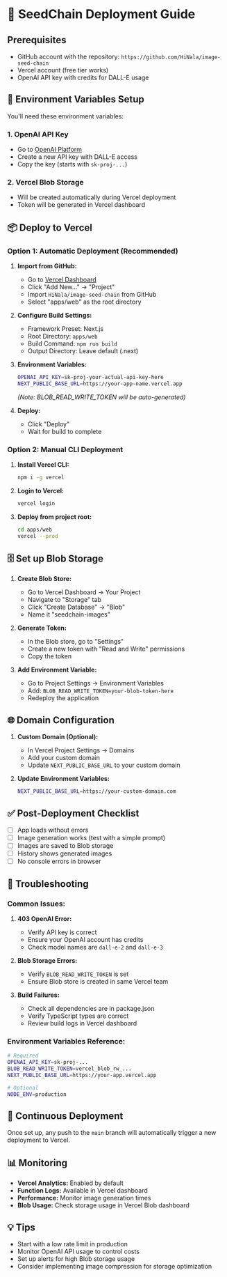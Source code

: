 # 🚀 SeedChain Deployment Guide

## Prerequisites

- GitHub account with the repository: `https://github.com/HiNala/image-seed-chain`
- Vercel account (free tier works)
- OpenAI API key with credits for DALL-E usage

## 🔐 Environment Variables Setup

You'll need these environment variables:

### 1. OpenAI API Key
- Go to [OpenAI Platform](https://platform.openai.com/api-keys)
- Create a new API key with DALL-E access
- Copy the key (starts with `sk-proj-...`)

### 2. Vercel Blob Storage
- Will be created automatically during Vercel deployment
- Token will be generated in Vercel dashboard

## 📦 Deploy to Vercel

### Option 1: Automatic Deployment (Recommended)

1. **Import from GitHub:**
   - Go to [Vercel Dashboard](https://vercel.com/dashboard)
   - Click "Add New..." → "Project"
   - Import `HiNala/image-seed-chain` from GitHub
   - Select "apps/web" as the root directory

2. **Configure Build Settings:**
   - Framework Preset: Next.js
   - Root Directory: `apps/web`
   - Build Command: `npm run build`
   - Output Directory: Leave default (.next)

3. **Environment Variables:**
   ```bash
   OPENAI_API_KEY=sk-proj-your-actual-api-key-here
   NEXT_PUBLIC_BASE_URL=https://your-app-name.vercel.app
   ```
   *(Note: BLOB_READ_WRITE_TOKEN will be auto-generated)*

4. **Deploy:**
   - Click "Deploy"
   - Wait for build to complete

### Option 2: Manual CLI Deployment

1. **Install Vercel CLI:**
   ```bash
   npm i -g vercel
   ```

2. **Login to Vercel:**
   ```bash
   vercel login
   ```

3. **Deploy from project root:**
   ```bash
   cd apps/web
   vercel --prod
   ```

## 🗄️ Set up Blob Storage

1. **Create Blob Store:**
   - Go to Vercel Dashboard → Your Project
   - Navigate to "Storage" tab
   - Click "Create Database" → "Blob"
   - Name it "seedchain-images"

2. **Generate Token:**
   - In the Blob store, go to "Settings"
   - Create a new token with "Read and Write" permissions
   - Copy the token

3. **Add Environment Variable:**
   - Go to Project Settings → Environment Variables
   - Add: `BLOB_READ_WRITE_TOKEN=your-blob-token-here`
   - Redeploy the application

## 🌐 Domain Configuration

1. **Custom Domain (Optional):**
   - In Vercel Project Settings → Domains
   - Add your custom domain
   - Update `NEXT_PUBLIC_BASE_URL` to your custom domain

2. **Update Environment Variables:**
   ```bash
   NEXT_PUBLIC_BASE_URL=https://your-custom-domain.com
   ```

## ✅ Post-Deployment Checklist

- [ ] App loads without errors
- [ ] Image generation works (test with a simple prompt)
- [ ] Images are saved to Blob storage
- [ ] History shows generated images
- [ ] No console errors in browser

## 🔧 Troubleshooting

### Common Issues:

1. **403 OpenAI Error:**
   - Verify API key is correct
   - Ensure your OpenAI account has credits
   - Check model names are `dall-e-2` and `dall-e-3`

2. **Blob Storage Errors:**
   - Verify `BLOB_READ_WRITE_TOKEN` is set
   - Ensure Blob store is created in same Vercel team

3. **Build Failures:**
   - Check all dependencies are in package.json
   - Verify TypeScript types are correct
   - Review build logs in Vercel dashboard

### Environment Variables Reference:
```bash
# Required
OPENAI_API_KEY=sk-proj-...
BLOB_READ_WRITE_TOKEN=vercel_blob_rw_...
NEXT_PUBLIC_BASE_URL=https://your-app.vercel.app

# Optional
NODE_ENV=production
```

## 🔄 Continuous Deployment

Once set up, any push to the `main` branch will automatically trigger a new deployment to Vercel.

## 📊 Monitoring

- **Vercel Analytics:** Enabled by default
- **Function Logs:** Available in Vercel dashboard
- **Performance:** Monitor image generation times
- **Blob Usage:** Check storage usage in Vercel Blob dashboard

## 💡 Tips

- Start with a low rate limit in production
- Monitor OpenAI API usage to control costs
- Set up alerts for high Blob storage usage
- Consider implementing image compression for storage optimization
